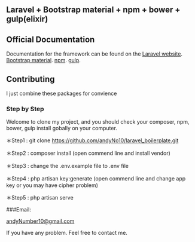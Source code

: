 ## Laravel + Bootstrap material + npm + bower + gulp(elixir)
## Official Documentation

Documentation for the framework can be found on the
[Laravel website](http://laravel.com/docs).
[Bootstrap material](https://github.com/FezVrasta/bootstrap-material-design).
[npm](https://docs.npmjs.com/).
[gulp](https://github.com/gulpjs/gulp/blob/master/docs/getting-started.md).


## Contributing

I just combine these packages for convience

### Step by Step

Welcome to clone my project, and you should check your composer, npm, bower, gulp install gobally on your computer.

＊Step1 :
git clone https://github.com/andyNo10/laravel_boilerplate.git

＊Step2 :
composer install
(open commend line and install vendor)

＊Step3 :
change the .env.example file to .env file

＊Step4 :
php artisan key:generate
(open commend line and change app key or you may have cipher problem)

＊Step5 :
php artisan serve

###Email:

andyNumber10@gmail.com


If you have any problem. Feel free to contact me.
